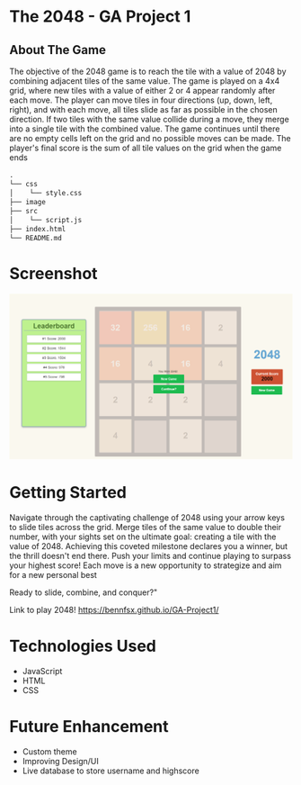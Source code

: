# The 2048 - GA Project 1

## About The Game

The objective of the 2048 game is to reach the tile with a value of 2048 by combining adjacent tiles of the same
value. The game is played on a 4x4 grid, where new tiles with a value of either 2 or 4 appear randomly after each
move. The player can move tiles in four directions (up, down, left, right), and with each move, all tiles slide as far
as possible in the chosen direction. If two tiles with the same value collide during a move, they merge into a
single tile with the combined value. The game continues until there are no empty cells left on the grid and no
possible moves can be made. The player's final score is the sum of all tile values on the grid when the game ends

```shell
.
└── css
│    └── style.css
├── image
├── src
│    └── script.js
├── index.html
└── README.md

```

# Screenshot

<img src="./img/gamescreenNew.PNG">

# Getting Started
Navigate through the captivating challenge of 2048 using your arrow keys to slide tiles across the grid. Merge tiles of the same value to double their number, with your sights set on the ultimate goal: creating a tile with the value of 2048. Achieving this coveted milestone declares you a winner, but the thrill doesn't end there. Push your limits and continue playing to surpass your highest score! Each move is a new opportunity to strategize and aim for a new personal best

Ready to slide, combine, and conquer?"

Link to play 2048!
https://bennfsx.github.io/GA-Project1/

# Technologies Used

- JavaScript
- HTML
- CSS

# Future Enhancement
- Custom theme
- Improving Design/UI
- Live database to store username and highscore
